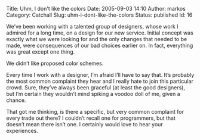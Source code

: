 Title: Uhm, I don't like the colors
Date: 2005-09-03 14:10
Author: markos
Category: Catchall
Slug: uhm-i-dont-like-the-colors
Status: published
Id: 16

<html>
 <body>
  <div>
   <p>
    We’ve been working with a talented group of designers, whose work I admired for a long time, on a design for our new service. Initial concept was exactly what we were looking for and the only changes that needed to be made, were consequences of our bad choices earlier on. In fact, everything was great except one thing.
   </p>
   <p>
    We didn’t like proposed color schemes.
   </p>
   <p>
    Every time I work with a designer, I’m afraid I’ll have to say that. It’s probably the most common complaint they hear and I really hate to join this particular crowd. Sure, they’ve always been graceful (at least the good designers), but I’m certain they wouldn’t mind spiking a voodoo doll of me, given a chance.
   </p>
   <p>
    That got me thinking, is there a specific, but very common complaint for every trade out there? I couldn’t recall one for programmers, but that doesn’t mean there isn’t one. I certainly would love to hear your experiences.
   </p>
  </div>
 </body>
</html>